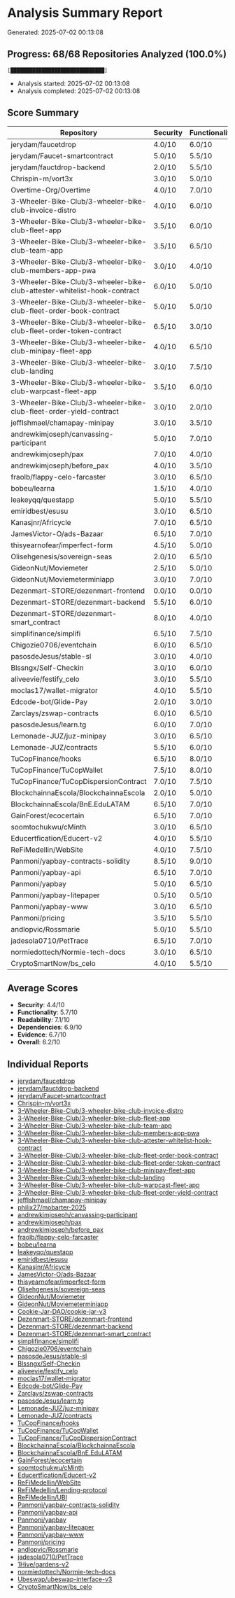 # Analysis Summary Report

Generated: 2025-07-02 00:13:08

## Progress: 68/68 Repositories Analyzed (100.0%)
```
[██████████████████████████████]
```

- Analysis started: 2025-07-02 00:13:08
- Analysis completed: 2025-07-02 00:13:08

## Score Summary

| Repository | Security | Functionality | Readability | Dependencies | Evidence | Overall |
|------------|----------|--------------|-------------|--------------|----------|----------|
| jerydam/faucetdrop | 4.0/10 | 6.0/10 | 7.5/10 | 6.0/10 | 8.0/10 | 6.2/10 |
| jerydam/Faucet-smartcontract | 5.0/10 | 5.5/10 | 7.0/10 | 8.0/10 | 6.5/10 | 6.4/10 |
| jerydam/fauctdrop-backend | 2.0/10 | 5.5/10 | 6.0/10 | 8.0/10 | 6.0/10 | 5.5/10 |
| Chrispin-m/vort3x | 3.0/10 | 5.0/10 | 7.5/10 | 9.0/10 | 6.0/10 | 6.1/10 |
| Overtime-Org/Overtime | 4.0/10 | 7.0/10 | 6.0/10 | 8.0/10 | 7.5/10 | 6.5/10 |
| 3-Wheeler-Bike-Club/3-wheeler-bike-club-invoice-distro | 4.0/10 | 6.0/10 | 7.5/10 | 8.0/10 | 6.0/10 | 6.3/10 |
| 3-Wheeler-Bike-Club/3-wheeler-bike-club-fleet-app | 3.5/10 | 6.0/10 | 7.5/10 | 8.5/10 | 7.0/10 | 6.5/10 |
| 3-Wheeler-Bike-Club/3-wheeler-bike-club-team-app | 3.5/10 | 6.5/10 | 7.0/10 | 8.0/10 | 7.0/10 | 6.4/10 |
| 3-Wheeler-Bike-Club/3-wheeler-bike-club-members-app-pwa | 3.0/10 | 4.0/10 | 7.5/10 | 7.0/10 | 8.0/10 | 6.0/10 |
| 3-Wheeler-Bike-Club/3-wheeler-bike-club-attester-whitelist-hook-contract | 6.0/10 | 5.0/10 | 9.0/10 | 9.0/10 | 8.0/10 | 7.4/10 |
| 3-Wheeler-Bike-Club/3-wheeler-bike-club-fleet-order-book-contract | 5.0/10 | 5.0/10 | 6.0/10 | 7.0/10 | 6.0/10 | 5.8/10 |
| 3-Wheeler-Bike-Club/3-wheeler-bike-club-fleet-order-token-contract | 6.5/10 | 3.0/10 | 7.5/10 | 8.0/10 | 7.0/10 | 6.4/10 |
| 3-Wheeler-Bike-Club/3-wheeler-bike-club-minipay-fleet-app | 4.0/10 | 6.5/10 | 7.5/10 | 8.0/10 | 7.0/10 | 6.6/10 |
| 3-Wheeler-Bike-Club/3-wheeler-bike-club-landing | 3.0/10 | 7.5/10 | 8.0/10 | 9.0/10 | 7.0/10 | 7.0/10 |
| 3-Wheeler-Bike-Club/3-wheeler-bike-club-warpcast-fleet-app | 3.5/10 | 6.0/10 | 6.5/10 | 7.0/10 | 8.0/10 | 6.2/10 |
| 3-Wheeler-Bike-Club/3-wheeler-bike-club-fleet-order-yield-contract | 3.0/10 | 2.0/10 | 6.5/10 | 8.5/10 | 6.0/10 | 5.2/10 |
| jeffIshmael/chamapay-minipay | 3.0/10 | 3.5/10 | 6.5/10 | 5.0/10 | 2.0/10 | 4.0/10 |
| andrewkimjoseph/canvassing-participant | 5.0/10 | 7.0/10 | 8.0/10 | 8.5/10 | 7.5/10 | 7.2/10 |
| andrewkimjoseph/pax | 7.0/10 | 4.0/10 | 7.5/10 | 8.5/10 | 8.0/10 | 7.0/10 |
| andrewkimjoseph/before_pax | 4.0/10 | 3.5/10 | 5.0/10 | 6.0/10 | 7.5/10 | 5.2/10 |
| fraolb/flappy-celo-farcaster | 3.0/10 | 6.5/10 | 8.0/10 | 7.0/10 | 6.0/10 | 6.1/10 |
| bobeu/learna | 1.5/10 | 4.0/10 | 6.5/10 | 7.0/10 | 5.5/10 | 4.9/10 |
| leakeyqq/questapp | 5.0/10 | 5.5/10 | 7.0/10 | 5.5/10 | 7.5/10 | 6.1/10 |
| emiridbest/esusu | 3.0/10 | 6.5/10 | 7.5/10 | 7.0/10 | 6.0/10 | 6.0/10 |
| Kanasjnr/Africycle | 7.0/10 | 6.5/10 | 9.0/10 | 8.5/10 | 8.0/10 | 7.8/10 |
| JamesVictor-O/ads-Bazaar | 6.5/10 | 7.0/10 | 7.5/10 | 8.0/10 | 7.5/10 | 7.3/10 |
| thisyearnofear/imperfect-form | 4.5/10 | 5.0/10 | 6.0/10 | 7.0/10 | 5.5/10 | 5.6/10 |
| Olisehgenesis/sovereign-seas | 2.0/10 | 6.5/10 | 6.0/10 | 5.5/10 | 6.0/10 | 5.2/10 |
| GideonNut/Moviemeter | 2.5/10 | 5.0/10 | 7.0/10 | 6.5/10 | 5.5/10 | 5.3/10 |
| GideonNut/Moviemeterminiapp | 3.0/10 | 7.0/10 | 6.5/10 | 6.0/10 | 7.5/10 | 6.0/10 |
| Dezenmart-STORE/dezenmart-frontend | 0.0/10 | 0.0/10 | 1.5/10 | 0.0/10 | 0.0/10 | 0.3/10 |
| Dezenmart-STORE/dezenmart-backend | 5.5/10 | 6.0/10 | 7.5/10 | 8.0/10 | 6.5/10 | 6.7/10 |
| Dezenmart-STORE/dezenmart-smart_contract | 8.0/10 | 4.0/10 | 3.0/10 | 7.5/10 | 5.0/10 | 5.5/10 |
| simplifinance/simplifi | 6.5/10 | 7.5/10 | 8.0/10 | 7.5/10 | 8.0/10 | 7.5/10 |
| Chigozie0706/eventchain | 6.0/10 | 6.5/10 | 7.5/10 | 5.0/10 | 7.0/10 | 6.4/10 |
| pasosdeJesus/stable-sl | 3.0/10 | 4.0/10 | 6.5/10 | 6.0/10 | 5.0/10 | 4.9/10 |
| Blssngx/Self-Checkin | 3.0/10 | 6.0/10 | 8.0/10 | 7.0/10 | 6.5/10 | 6.0/10 |
| aliveevie/festify_celo | 3.0/10 | 5.5/10 | 6.5/10 | 7.5/10 | 6.0/10 | 5.7/10 |
| moclas17/wallet-migrator | 4.0/10 | 5.5/10 | 6.0/10 | 5.0/10 | 6.5/10 | 5.4/10 |
| Edcode-bot/Glide-Pay | 2.0/10 | 3.0/10 | 7.0/10 | 4.0/10 | 5.0/10 | 4.2/10 |
| Zarclays/zswap-contracts | 6.0/10 | 6.5/10 | 7.0/10 | 7.5/10 | 7.0/10 | 6.8/10 |
| pasosdeJesus/learn.tg | 6.0/10 | 7.0/10 | 6.5/10 | 5.0/10 | 7.5/10 | 6.4/10 |
| Lemonade-JUZ/juz-minipay | 3.0/10 | 6.5/10 | 7.0/10 | 8.0/10 | 7.5/10 | 6.4/10 |
| Lemonade-JUZ/contracts | 5.5/10 | 6.0/10 | 7.0/10 | 8.0/10 | 8.5/10 | 7.0/10 |
| TuCopFinance/hooks | 6.5/10 | 8.0/10 | 9.0/10 | 9.5/10 | 8.5/10 | 8.3/10 |
| TuCopFinance/TuCopWallet | 7.5/10 | 8.0/10 | 9.0/10 | 8.5/10 | 8.5/10 | 8.3/10 |
| TuCopFinance/TuCopDispersionContract | 7.0/10 | 7.5/10 | 8.5/10 | 7.0/10 | 8.0/10 | 7.6/10 |
| BlockchainnaEscola/BlockchainnaEscola | 2.0/10 | 5.0/10 | 9.0/10 | 3.0/10 | 4.0/10 | 4.8/10 |
| BlockchainnaEscola/BnE.EduLATAM | 6.5/10 | 7.0/10 | 7.0/10 | 8.0/10 | 8.5/10 | 7.4/10 |
| GainForest/ecocertain | 6.5/10 | 7.0/10 | 8.0/10 | 7.5/10 | 8.5/10 | 7.5/10 |
| soomtochukwu/cMinth | 3.0/10 | 6.5/10 | 7.0/10 | 6.0/10 | 7.5/10 | 6.2/10 |
| Educertfication/Educert-v2 | 4.0/10 | 5.5/10 | 6.5/10 | 7.0/10 | 6.0/10 | 5.8/10 |
| ReFiMedellin/WebSite | 4.0/10 | 7.5/10 | 7.0/10 | 6.5/10 | 8.5/10 | 6.7/10 |
| Panmoni/yapbay-contracts-solidity | 8.5/10 | 9.0/10 | 9.5/10 | 9.0/10 | 9.0/10 | 9.0/10 |
| Panmoni/yapbay-api | 6.5/10 | 7.0/10 | 9.0/10 | 8.5/10 | 8.0/10 | 7.8/10 |
| Panmoni/yapbay | 5.0/10 | 6.5/10 | 8.0/10 | 8.5/10 | 7.5/10 | 7.1/10 |
| Panmoni/yapbay-litepaper | 0.5/10 | 0.5/10 | 7.0/10 | 0.0/10 | 0.0/10 | 1.6/10 |
| Panmoni/yapbay-www | 3.0/10 | 6.5/10 | 7.0/10 | 8.0/10 | 7.5/10 | 6.4/10 |
| Panmoni/pricing | 3.5/10 | 5.5/10 | 7.5/10 | 7.0/10 | 6.0/10 | 6.0/10 |
| andlopvic/Rossmarie | 5.0/10 | 5.5/10 | 7.0/10 | 7.0/10 | 8.0/10 | 6.5/10 |
| jadesola0710/PetTrace | 6.5/10 | 7.0/10 | 7.5/10 | 8.0/10 | 7.0/10 | 7.2/10 |
| normiedottech/Normie-tech-docs | 3.0/10 | 6.5/10 | 6.0/10 | 4.0/10 | 5.5/10 | 5.0/10 |
| CryptoSmartNow/bs_celo | 4.0/10 | 5.5/10 | 6.0/10 | 6.5/10 | 7.5/10 | 5.9/10 |

## Average Scores

- **Security**: 4.4/10
- **Functionality**: 5.7/10
- **Readability**: 7.1/10
- **Dependencies**: 6.9/10
- **Evidence**: 6.7/10
- **Overall**: 6.2/10

## Individual Reports

- [jerydam/faucetdrop](./jerydam-faucetdrop-analysis.md)
- [jerydam/fauctdrop-backend](./jerydam-fauctdrop-backend-analysis.md)
- [jerydam/Faucet-smartcontract](./jerydam-Faucet-smartcontract-analysis.md)
- [Chrispin-m/vort3x](./Chrispin-m-vort3x-analysis.md)
- [3-Wheeler-Bike-Club/3-wheeler-bike-club-invoice-distro](./3-Wheeler-Bike-Club-3-wheeler-bike-club-invoice-distro-analysis.md)
- [3-Wheeler-Bike-Club/3-wheeler-bike-club-fleet-app](./3-Wheeler-Bike-Club-3-wheeler-bike-club-fleet-app-analysis.md)
- [3-Wheeler-Bike-Club/3-wheeler-bike-club-team-app](./3-Wheeler-Bike-Club-3-wheeler-bike-club-team-app-analysis.md)
- [3-Wheeler-Bike-Club/3-wheeler-bike-club-members-app-pwa](./3-Wheeler-Bike-Club-3-wheeler-bike-club-members-app-pwa-analysis.md)
- [3-Wheeler-Bike-Club/3-wheeler-bike-club-attester-whitelist-hook-contract](./3-Wheeler-Bike-Club-3-wheeler-bike-club-attester-whitelist-hook-contract-analysis.md)
- [3-Wheeler-Bike-Club/3-wheeler-bike-club-fleet-order-book-contract](./3-Wheeler-Bike-Club-3-wheeler-bike-club-fleet-order-book-contract-analysis.md)
- [3-Wheeler-Bike-Club/3-wheeler-bike-club-fleet-order-token-contract](./3-Wheeler-Bike-Club-3-wheeler-bike-club-fleet-order-token-contract-analysis.md)
- [3-Wheeler-Bike-Club/3-wheeler-bike-club-minipay-fleet-app](./3-Wheeler-Bike-Club-3-wheeler-bike-club-minipay-fleet-app-analysis.md)
- [3-Wheeler-Bike-Club/3-wheeler-bike-club-landing](./3-Wheeler-Bike-Club-3-wheeler-bike-club-landing-analysis.md)
- [3-Wheeler-Bike-Club/3-wheeler-bike-club-warpcast-fleet-app](./3-Wheeler-Bike-Club-3-wheeler-bike-club-warpcast-fleet-app-analysis.md)
- [3-Wheeler-Bike-Club/3-wheeler-bike-club-fleet-order-yield-contract](./3-Wheeler-Bike-Club-3-wheeler-bike-club-fleet-order-yield-contract-analysis.md)
- [jeffIshmael/chamapay-minipay](./jeffIshmael-chamapay-minipay-analysis.md)
- [philix27/mobarter-2025](./philix27-mobarter-2025-analysis.md)
- [andrewkimjoseph/canvassing-participant](./andrewkimjoseph-canvassing-participant-analysis.md)
- [andrewkimjoseph/pax](./andrewkimjoseph-pax-analysis.md)
- [andrewkimjoseph/before_pax](./andrewkimjoseph-before_pax-analysis.md)
- [fraolb/flappy-celo-farcaster](./fraolb-flappy-celo-farcaster-analysis.md)
- [bobeu/learna](./bobeu-learna-analysis.md)
- [leakeyqq/questapp](./leakeyqq-questapp-analysis.md)
- [emiridbest/esusu](./emiridbest-esusu-analysis.md)
- [Kanasjnr/Africycle](./Kanasjnr-Africycle-analysis.md)
- [JamesVictor-O/ads-Bazaar](./JamesVictor-O-ads-Bazaar-analysis.md)
- [thisyearnofear/imperfect-form](./thisyearnofear-imperfect-form-analysis.md)
- [Olisehgenesis/sovereign-seas](./Olisehgenesis-sovereign-seas-analysis.md)
- [GideonNut/Moviemeter](./GideonNut-Moviemeter-analysis.md)
- [GideonNut/Moviemeterminiapp](./GideonNut-Moviemeterminiapp-analysis.md)
- [Cookie-Jar-DAO/cookie-jar-v3](./Cookie-Jar-DAO-cookie-jar-v3-analysis.md)
- [Dezenmart-STORE/dezenmart-frontend](./Dezenmart-STORE-dezenmart-frontend-analysis.md)
- [Dezenmart-STORE/dezenmart-backend](./Dezenmart-STORE-dezenmart-backend-analysis.md)
- [Dezenmart-STORE/dezenmart-smart_contract](./Dezenmart-STORE-dezenmart-smart_contract-analysis.md)
- [simplifinance/simplifi](./simplifinance-simplifi-analysis.md)
- [Chigozie0706/eventchain](./Chigozie0706-eventchain-analysis.md)
- [pasosdeJesus/stable-sl](./pasosdeJesus-stable-sl-analysis.md)
- [Blssngx/Self-Checkin](./Blssngx-Self-Checkin-analysis.md)
- [aliveevie/festify_celo](./aliveevie-festify_celo-analysis.md)
- [moclas17/wallet-migrator](./moclas17-wallet-migrator-analysis.md)
- [Edcode-bot/Glide-Pay](./Edcode-bot-Glide-Pay-analysis.md)
- [Zarclays/zswap-contracts](./Zarclays-zswap-contracts-analysis.md)
- [pasosdeJesus/learn.tg](./pasosdeJesus-learn.tg-analysis.md)
- [Lemonade-JUZ/juz-minipay](./Lemonade-JUZ-juz-minipay-analysis.md)
- [Lemonade-JUZ/contracts](./Lemonade-JUZ-contracts-analysis.md)
- [TuCopFinance/hooks](./TuCopFinance-hooks-analysis.md)
- [TuCopFinance/TuCopWallet](./TuCopFinance-TuCopWallet-analysis.md)
- [TuCopFinance/TuCopDispersionContract](./TuCopFinance-TuCopDispersionContract-analysis.md)
- [BlockchainnaEscola/BlockchainnaEscola](./BlockchainnaEscola-BlockchainnaEscola-analysis.md)
- [BlockchainnaEscola/BnE.EduLATAM](./BlockchainnaEscola-BnE.EduLATAM-analysis.md)
- [GainForest/ecocertain](./GainForest-ecocertain-analysis.md)
- [soomtochukwu/cMinth](./soomtochukwu-cMinth-analysis.md)
- [Educertfication/Educert-v2](./Educertfication-Educert-v2-analysis.md)
- [ReFiMedellin/WebSite](./ReFiMedellin-WebSite-analysis.md)
- [ReFiMedellin/Lending-protocol](./ReFiMedellin-Lending-protocol-analysis.md)
- [ReFiMedellin/UBI](./ReFiMedellin-UBI-analysis.md)
- [Panmoni/yapbay-contracts-solidity](./Panmoni-yapbay-contracts-solidity-analysis.md)
- [Panmoni/yapbay-api](./Panmoni-yapbay-api-analysis.md)
- [Panmoni/yapbay](./Panmoni-yapbay-analysis.md)
- [Panmoni/yapbay-litepaper](./Panmoni-yapbay-litepaper-analysis.md)
- [Panmoni/yapbay-www](./Panmoni-yapbay-www-analysis.md)
- [Panmoni/pricing](./Panmoni-pricing-analysis.md)
- [andlopvic/Rossmarie](./andlopvic-Rossmarie-analysis.md)
- [jadesola0710/PetTrace](./jadesola0710-PetTrace-analysis.md)
- [1Hive/gardens-v2](./1Hive-gardens-v2-analysis.md)
- [normiedottech/Normie-tech-docs](./normiedottech-Normie-tech-docs-analysis.md)
- [Ubeswap/ubeswap-interface-v3](./Ubeswap-ubeswap-interface-v3-analysis.md)
- [CryptoSmartNow/bs_celo](./CryptoSmartNow-bs_celo-analysis.md)
